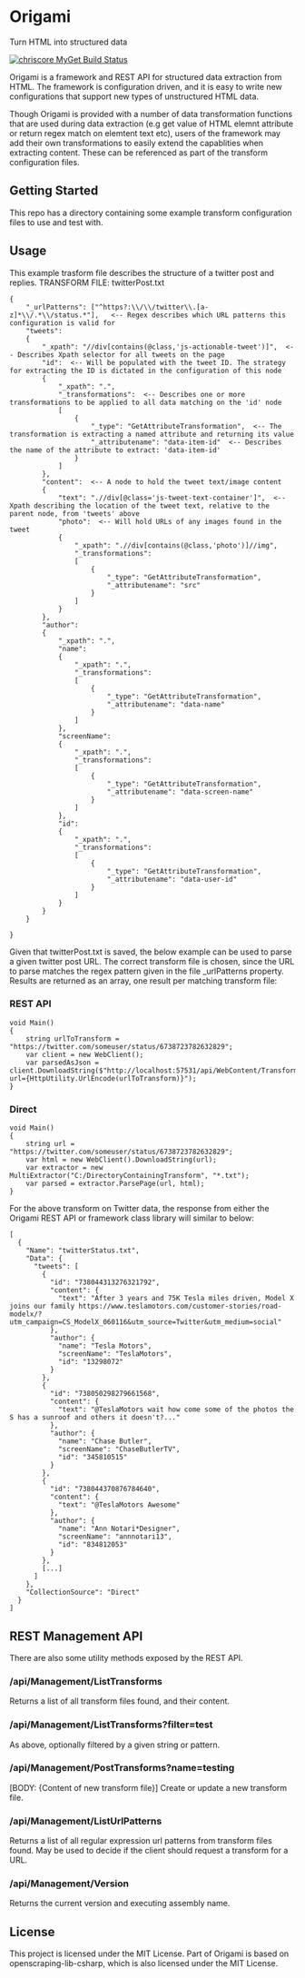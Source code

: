 # Origami
Turn HTML into structured data

[![chriscore MyGet Build Status](https://www.myget.org/BuildSource/Badge/chriscore?identifier=2e1ed033-4736-4537-9a85-1ad807bf13c3)](https://www.myget.org/)

Origami is a framework and REST API for structured data extraction from HTML. The framework is configuration driven, and it is easy to write new configurations that support new types of unstructured HTML data. 

Though Origami is provided with a number of data transformation functions that are used during data extraction (e.g get value of HTML elemnt attribute or return regex match on elemtent text etc), users of the framework may add their own transformations to easily extend the capablities when extracting content. These can be referenced as part of the transform configuration files.

## Getting Started
This repo has a directory containing some example transform configuration files to use and test with.

## Usage
This example trasform file describes the structure of a twitter post and replies.
TRANSFORM FILE: twitterPost.txt
```
{
	"_urlPatterns": ["^https?:\\/\\/twitter\\.[a-z]*\\/.*\\/status.*"],   <-- Regex describes which URL patterns this configuration is valid for
	"tweets":
	{
		"_xpath": "//div[contains(@class,'js-actionable-tweet')]",  <-- Describes Xpath selector for all tweets on the page
		"id":  <-- Will be populated with the tweet ID. The strategy for extracting the ID is dictated in the configuration of this node
		{
			"_xpath": ".",
			"_transformations":  <-- Describes one or more transformations to be applied to all data matching on the 'id' node 
			[
				{
					"_type": "GetAttributeTransformation",  <-- The transformation is extracting a named attribute and returning its value
					"_attributename": "data-item-id"  <-- Describes the name of the attribute to extract: 'data-item-id'
				}
			]
		},
		"content":  <-- A node to hold the tweet text/image content 
		{
			"text": ".//div[@class='js-tweet-text-container']",  <-- Xpath describing the location of the tweet text, relative to the parent node, from 'tweets' above
			"photo":  <-- Will hold URLs of any images found in the tweet
			{
				"_xpath": ".//div[contains(@class,'photo')]//img",
				"_transformations": 
				[
					{
						"_type": "GetAttributeTransformation",
						"_attributename": "src"
					}
				]
			}
		},
		"author":
		{
			"_xpath": ".",
			"name":
			{
				"_xpath": ".",
				"_transformations": 
				[
					{
						"_type": "GetAttributeTransformation",
						"_attributename": "data-name"
					}
				]
			},
			"screenName":
			{
				"_xpath": ".",
				"_transformations": 
				[
					{
						"_type": "GetAttributeTransformation",
						"_attributename": "data-screen-name"
					}
				]
			},
			"id":
			{
				"_xpath": ".",
				"_transformations": 
				[
					{
						"_type": "GetAttributeTransformation",
						"_attributename": "data-user-id"
					}
				]
			}
		}
	}
	
}
```

Given that twitterPost.txt is saved, the below example can be used to parse a given twitter post URL.
The correct transform file is chosen, since the URL to parse matches the regex pattern given in the file _urlPatterns property. Results are returned as an array, one result per matching transform file:

### REST API
```
void Main()
{
	string urlToTransform = "https://twitter.com/someuser/status/6738723782632829";
	var client = new WebClient();
	var parsedAsJson = client.DownloadString($"http://localhost:57531/api/WebContent/TransformUrl?url={HttpUtility.UrlEncode(urlToTransform)}");
}
```

### Direct
```
void Main()
{
	string url = "https://twitter.com/someuser/status/6738723782632829";
	var html = new WebClient().DownloadString(url);
	var extractor = new MultiExtractor("C:/DirectoryContainingTransform", "*.txt");
	var parsed = extractor.ParsePage(url, html);
}
```

For the above transform on Twitter data, the response from either the Origami REST API or framework class library will similar to below:
```
[
  {
    "Name": "twitterStatus.txt",
    "Data": {
      "tweets": [
        {
          "id": "738044313276321792",
          "content": {
            "text": "After 3 years and 75K Tesla miles driven, Model X joins our family https://www.teslamotors.com/customer-stories/road-modelx/?utm_campaign=CS_ModelX_060116&utm_source=Twitter&utm_medium=social"
          },
          "author": {
            "name": "Tesla Motors",
            "screenName": "TeslaMotors",
            "id": "13298072"
          }
        },
        {
          "id": "738050298279661568",
          "content": {
            "text": "@TeslaMotors wait how come some of the photos the S has a sunroof and others it doesn't?..."
          },
          "author": {
            "name": "Chase Butler",
            "screenName": "ChaseButlerTV",
            "id": "345810515"
          }
        },
        {
          "id": "738044370876784640",
          "content": {
            "text": "@TeslaMotors Awesome"
          },
          "author": {
            "name": "Ann Notari*Designer",
            "screenName": "annnotari13",
            "id": "834812053"
          }
        },
        [...]
      ]
    },
    "CollectionSource": "Direct"
  }
]
```

## REST Management API
There are also some utility methods exposed by the REST API.

### /api/Management/ListTransforms
Returns a list of all transform files found, and their content.

### /api/Management/ListTransforms?filter=test
As above, optionally filtered by a given string or pattern.

### /api/Management/PostTransforms?name=testing
[BODY: {Content of new transform file}]
Create or update a new transform file. 

### /api/Management/ListUrlPatterns
Returns a list of all regular expression url patterns from transform files found. May be used to decide if the client should request a transform for a URL.

### /api/Management/Version
Returns the current version and executing assembly name.

## License

This project is licensed under the MIT License.
Part of Origami is based on openscraping-lib-csharp, which is also licensed under the MIT License.